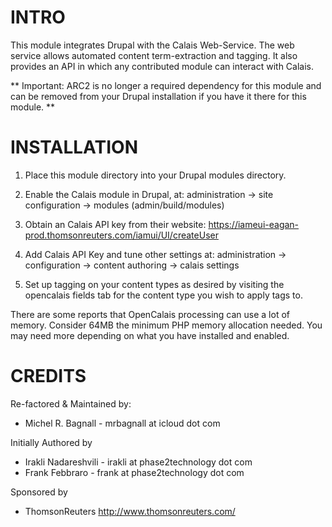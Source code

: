 INTRO
=====

This module integrates Drupal with the Calais Web-Service. The web
service allows automated content term-extraction and tagging. It also 
provides an API in which any contributed module can interact with Calais.

** Important: ARC2 is no longer a required dependency for this module and can
be removed from your Drupal installation if you have it there for this module. **

INSTALLATION
============
1) Place this module directory into your Drupal modules directory.

2) Enable the Calais module in Drupal, at:
   administration -> site configuration -> modules (admin/build/modules)

3) Obtain an Calais API key from their website:
   https://iameui-eagan-prod.thomsonreuters.com/iamui/UI/createUser

4) Add Calais API Key and tune other settings at:
   administration -> configuration -> content authoring -> calais settings

5) Set up tagging on your content types as desired by visiting the opencalais fields
   tab for the content type you wish to apply tags to.

There are some reports that OpenCalais processing can use a lot of memory.
Consider 64MB the minimum PHP memory allocation needed. You may need more 
depending on what you have installed and enabled.

CREDITS
========
Re-factored & Maintained by:
  - Michel R. Bagnall - mrbagnall at icloud dot com  

Initially Authored by
  - Irakli Nadareshvili - irakli at phase2technology dot com
  - Frank Febbraro - frank at phase2technology dot com

Sponsored by
  - ThomsonReuters <http://www.thomsonreuters.com/>
